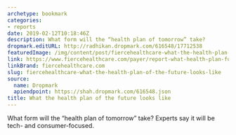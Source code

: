 ```yaml
---
archetype: bookmark
categories:
- reports
date: 2019-02-12T10:18:46Z
description: What form will the “health plan of tomorrow” take?
dropmark.editURL: http://radhikan.dropmark.com/616548/17712538
featuredImage: /img/content/post/fiercehealthcare-what-the-health-plan-of-the-future-looks-like.jpg
link: https://www.fiercehealthcare.com/payer/report-what-health-plan-future-looks-like
linkBrand: fiercehealthcare.com
slug: fiercehealthcare-what-the-health-plan-of-the-future-looks-like
source:
  name: Dropmark
  apiendpoint: https://shah.dropmark.com/616548.json
title: What the health plan of the future looks like
---
```

What form will the “health plan of tomorrow” take? Experts say it will be tech- and consumer-focused.